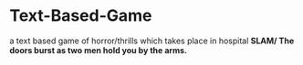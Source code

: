 # Text-Based-Game
a text based game of horror/thrills which takes place in hospital
<b>SLAM/<b> The doors burst as two men hold you by the arms.
